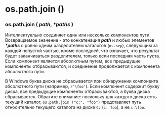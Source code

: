 # os.path.join \(\)

### os.path.join \( _path_, _\*paths_ \)

Интеллектуально соединяет один или несколько компонентов пути. Возвращаемое значение - это конкатенация _**path**_ и любых элементов _**\*paths**_ с ровно одним разделителем каталогов \(`os.sep`\), следующим за каждой непустой частью, кроме последней, что означает, что результат будет заканчиваться разделителем, только если последняя часть пуста. Если компонент является абсолютным путем, все предыдущие компоненты отбрасываются, и соединение продолжается с компонента абсолютного пути.

В Windows буква диска не сбрасывается при обнаружении компонента абсолютного пути \(например, `r'\foo'`\). Если компонент содержит букву диска, все предыдущие компоненты отбрасываются, а буква диска сбрасывается. Обратите внимание: поскольку для каждого диска есть текущий каталог, `os.path.join ("c:", "foo")` представляет путь относительно текущего каталога на диске `C:` \(`c: foo`\), а не `c:\foo`.

